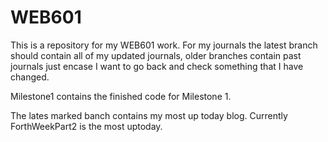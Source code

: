 # WEB601
This is a repository for my WEB601 work.
For my journals the latest branch should contain all of my updated journals, older branches contain past journals just encase I want to go back 
and check something that I have changed.

Milestone1 contains the finished code for Milestone 1.

The lates marked banch contains my most up today blog. Currently ForthWeekPart2 is the most uptoday.
